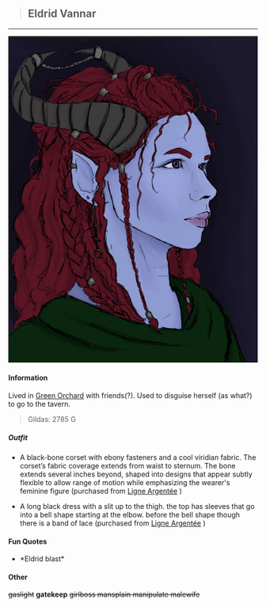 >## Eldrid Vannar

--- 

![eldrid](../../../Templates/images/eldrid.jpg "Eldrid tiefling form. Lovely drawing Kirsten")

#### Information

Lived in [Green Orchard](../../Locations/Green%20Orchard.md) with friends(?). Used to disguise herself (as what?) to go to the tavern. 

>Gildas: 2785 G

##### Outfit

- A black-bone corset with ebony fasteners and a cool viridian fabric. The corset’s fabric coverage extends from waist to sternum. The bone extends several inches beyond, shaped into designs that appear subtly flexible to allow range of motion while emphasizing the wearer's feminine figure (purchased from [Ligne Argentée](../../Locations/Siege%20Richesse.md#Ligne%20Argentée) )
    
- A long black dress with a slit up to the thigh. the top has sleeves that go into a bell shape starting at the elbow. before the bell shape though there is a band of lace (purchased from [Ligne Argentée](../../Locations/Siege%20Richesse.md#Ligne%20Argentée) )

#### Fun Quotes

- \*Eldrid blast*

#### Other

~~gaslight~~ **gatekeep** ~~girlboss mansplain manipulate malewife~~